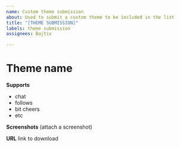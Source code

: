 ```yaml
---
name: Custom theme submission
about: Used to submit a custom theme to be included in the list
title: "[THEME SUBMISSION]"
labels: theme submission
assignees: Bajtix

---
```


# Theme name
**Supports**
- chat
- follows
- bit cheers
- etc

**Screenshots**
(attach a screenshot)

**URL**
link to download
